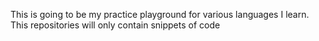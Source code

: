 This is going to be my practice playground for various languages I learn. This repositories will only contain snippets of code
